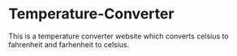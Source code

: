 # Temperature-Converter
This is a temperature converter website which converts celsius to fahrenheit and farhenheit to celsius.

